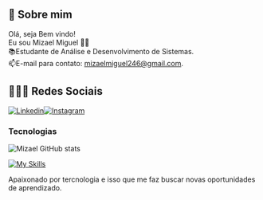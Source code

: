 ## 🚀 Sobre mim
Olá, seja Bem vindo! </br>
Eu sou Mizael Miguel 👋🏾</br>
📚Estudante de Análise e Desenvolvimento de Sistemas.</br>
📫E-mail para contato: mizaelmiguel246@gmail.com.

## 👨🏾‍💻 Redes Sociais
[![Linkedin](https://img.shields.io/badge/LinkedIn-0077B5?style=for-the-badge&logo=linkedin&logoColor=white)](https://www.linkedin.com/in/mizaelmiguels/)[![Instagram](https://img.shields.io/badge/Instagram-E4405F?style=for-the-badge&logo=instagram&logoColor=white)](https://www.instagram.com/mizael.mrs/) 

### Tecnologias
![Mizael GitHub stats](https://github-readme-stats.vercel.app/api?username=mimipub&show_icons=true&theme=dark)

[![My Skills](https://skillicons.dev/icons?i=js,html,css,react,git,eclipse,java,postgresql,postman)](https://skillicons.dev)

Apaixonado por tercnologia e isso que me faz buscar novas oportunidades de aprendizado.
